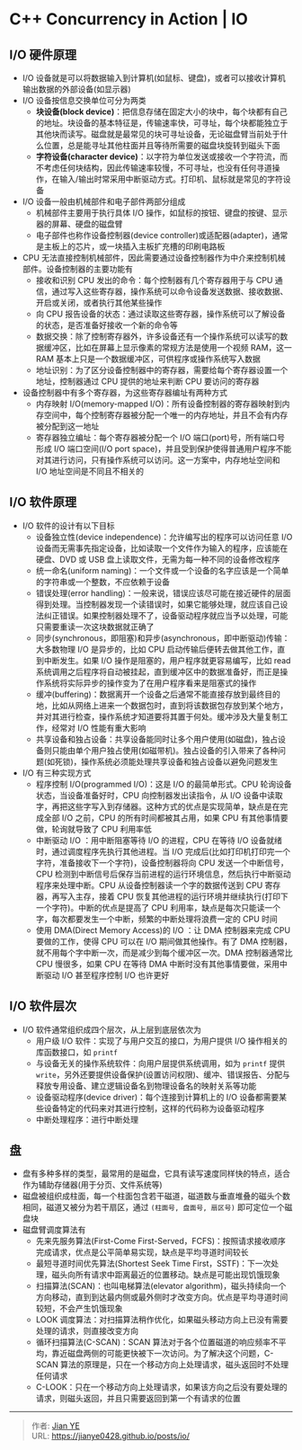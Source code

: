 # C++ Concurrency in Action | IO


## I/O 硬件原理

* I/O 设备就是可以将数据输入到计算机(如鼠标、键盘)，或者可以接收计算机输出数据的外部设备(如显示器)
* I/O 设备按信息交换单位可分为两类
  * **块设备(block device)**：把信息存储在固定大小的块中，每个块都有自己的地址。块设备的基本特征是，传输速率快，可寻址，每个块都能独立于其他块而读写。磁盘就是最常见的块可寻址设备，无论磁盘臂当前处于什么位置，总是能寻址其他柱面并且等待所需要的磁盘块旋转到磁头下面
  * **字符设备(character device)**：以字符为单位发送或接收一个字符流，而不考虑任何块结构，因此传输速率较慢，不可寻址，也没有任何寻道操作，在输入/输出时常采用中断驱动方式。打印机、鼠标就是常见的字符设备
* I/O 设备一般由机械部件和电子部件两部分组成
  * 机械部件主要用于执行具体 I/O 操作，如鼠标的按钮、键盘的按键、显示器的屏幕、硬盘的磁盘臂
  * 电子部件也称作设备控制器(device controller)或适配器(adapter)，通常是主板上的芯片，或一块插入主板扩充槽的印刷电路板
* CPU 无法直接控制机械部件，因此需要通过设备控制器作为中介来控制机械部件。设备控制器的主要功能有
  * 接收和识别 CPU 发出的命令：每个控制器有几个寄存器用于与 CPU 通信，通过写入这些寄存器，操作系统可以命令设备发送数据、接收数据、开启或关闭，或者执行其他某些操作
  * 向 CPU 报告设备的状态：通过读取这些寄存器，操作系统可以了解设备的状态，是否准备好接收一个新的命令等
  * 数据交换：除了控制寄存器外，许多设备还有一个操作系统可以读写的数据缓冲区，比如在屏幕上显示像素的常规方法是使用一个视频 RAM，这一 RAM 基本上只是一个数据缓冲区，可供程序或操作系统写入数据
  * 地址识别：为了区分设备控制器中的寄存器，需要给每个寄存器设置一个地址，控制器通过 CPU 提供的地址来判断 CPU 要访问的寄存器
* 设备控制器中有多个寄存器，为这些寄存器编址有两种方式
  * 内存映射 I/O(memory-mapped I/O)：所有设备控制器的寄存器映射到内存空间中，每个控制寄存器被分配一个唯一的内存地址，并且不会有内存被分配到这一地址
  * 寄存器独立编址：每个寄存器被分配一个 I/O 端口(port)号，所有端口号形成 I/O 端口空间(I/O port space)，并且受到保护使得普通用户程序不能对其进行访问，只有操作系统可以访问。这一方案中，内存地址空间和 I/O 地址空间是不同且不相关的

## I/O 软件原理

* I/O 软件的设计有以下目标
  * 设备独立性(device independence)：允许编写出的程序可以访问任意 I/O 设备而无需事先指定设备，比如读取一个文件作为输入的程序，应该能在硬盘、DVD 或 USB 盘上读取文件，无需为每一种不同的设备修改程序
  * 统一命名(uniform naming)：一个文件或一个设备的名字应该是一个简单的字符串或一个整数，不应依赖于设备
  * 错误处理(error handling)：一般来说，错误应该尽可能在接近硬件的层面得到处理。当控制器发现一个读错误时，如果它能够处理，就应该自己设法纠正错误。如果控制器处理不了，设备驱动程序就应当予以处理，可能只需要重读一次这块数据就正确了
  * 同步(synchronous，即阻塞)和异步(asynchronous，即中断驱动)传输：大多数物理 I/O 是异步的，比如 CPU 启动传输后便转去做其他工作，直到中断发生。如果 I/O 操作是阻塞的，用户程序就更容易编写，比如 read 系统调用之后程序将自动被挂起，直到缓冲区中的数据准备好，而正是操作系统将实际异步的操作变为了在用户程序看来是阻塞式的操作
  * 缓冲(buffering)：数据离开一个设备之后通常不能直接存放到最终目的地，比如从网络上进来一个数据包时，直到将该数据包存放到某个地方，并对其进行检查，操作系统才知道要将其置于何处。缓冲涉及大量复制工作，经常对 I/O 性能有重大影响
  * 共享设备和独占设备：共享设备能同时让多个用户使用(如磁盘)，独占设备则只能由单个用户独占使用(如磁带机)。独占设备的引入带来了各种问题(如死锁)，操作系统必须能处理共享设备和独占设备以避免问题发生
* I/O 有三种实现方式
  * 程序控制 I/O(programmed I/O)：这是 I/O 的最简单形式。CPU 轮询设备状态，当设备准备好时，CPU 向控制器发出读指令，从 I/O 设备中读取字，再把这些字写入到存储器。这种方式的优点是实现简单，缺点是在完成全部 I/O 之前，CPU 的所有时间都被其占用，如果 CPU 有其他事情要做，轮询就导致了 CPU 利用率低
  * 中断驱动 I/O ：用中断阻塞等待 I/O 的进程，CPU 在等待 I/O 设备就绪时，通过调度程序先执行其他进程。当 I/O 完成后(比如打印机打印完一个字符，准备接收下一个字符)，设备控制器将向 CPU 发送一个中断信号，CPU 检测到中断信号后保存当前进程的运行环境信息，然后执行中断驱动程序来处理中断。CPU 从设备控制器读一个字的数据传送到 CPU 寄存器，再写入主存，接着 CPU 恢复其他进程的运行环境并继续执行(打印下一个字符)。中断的优点是提高了 CPU 利用率，缺点是每次只能读一个字，每次都要发生一个中断，频繁的中断处理将浪费一定的 CPU 时间
  * 使用 DMA(Direct Memory Access)的 I/O ：让 DMA 控制器来完成 CPU 要做的工作，使得 CPU 可以在 I/O 期间做其他操作。有了 DMA 控制器，就不用每个字中断一次，而是减少到每个缓冲区一次。DMA 控制器通常比 CPU 慢很多，如果 CPU 在等待 DMA 中断时没有其他事情要做，采用中断驱动 I/O 甚至程序控制 I/O 也许更好

## I/O 软件层次

* I/O 软件通常组织成四个层次，从上层到底层依次为
  * 用户级 I/O 软件：实现了与用户交互的接口，为用户提供 I/O 操作相关的库函数接口，如 `printf`
  * 与设备无关的操作系统软件：向用户层提供系统调用，如为 `printf` 提供 `write`，另外还要提供设备保护(设置访问权限)、缓冲、错误报告、分配与释放专用设备、建立逻辑设备名到物理设备名的映射关系等功能
  * 设备驱动程序(device driver)：每个连接到计算机上的 I/O 设备都需要某些设备特定的代码来对其进行控制，这样的代码称为设备驱动程序
  * 中断处理程序：进行中断处理

## 盘

* 盘有多种多样的类型，最常用的是磁盘，它具有读写速度同样快的特点，适合作为辅助存储器(用于分页、文件系统等)
* 磁盘被组织成柱面，每一个柱面包含若干磁道，磁道数与垂直堆叠的磁头个数相同，磁道又被分为若干扇区，通过 `(柱面号, 盘面号, 扇区号)` 即可定位一个磁盘块
* 磁盘臂调度算法有
  * 先来先服务算法(First-Come First-Served，FCFS)：按照请求接收顺序完成请求，优点是公平简单易实现，缺点是平均寻道时间较长
  * 最短寻道时间优先算法(Shortest Seek Time First，SSTF)：下一次处理，磁头向所有请求中距离最近的位置移动。缺点是可能出现饥饿现象
  * 扫描算法(SCAN)：也叫电梯算法(elevator algorithm)，磁头持续向一个方向移动，直到到达最内侧或最外侧时才改变方向。优点是平均寻道时间较短，不会产生饥饿现象
  * LOOK 调度算法：对扫描算法稍作优化，如果磁头移动方向上已没有需要处理的请求，则直接改变方向
  * 循环扫描算法(C-SCAN)：SCAN 算法对于各个位置磁道的响应频率不平均，靠近磁盘两侧的可能更快被下一次访问。为了解决这个问题，C-SCAN 算法的原理是，只在一个移动方向上处理请求，磁头返回时不处理任何请求
  * C-LOOK：只在一个移动方向上处理请求，如果该方向之后没有要处理的请求，则磁头返回，并且只需要返回到第一个有请求的位置


---

> 作者: [Jian YE](https://github.com/jianye0428)  
> URL: https://jianye0428.github.io/posts/io/  

